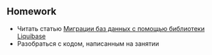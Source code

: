 ## Homework

- Читать статью [Миграции баз данных с помощью библиотеки Liquibase](https://tproger.ru/articles/migracii-baz-dannyh-s-pomoshhju-biblioteki-liquibase)
- Разобраться с кодом, написанным на занятии
